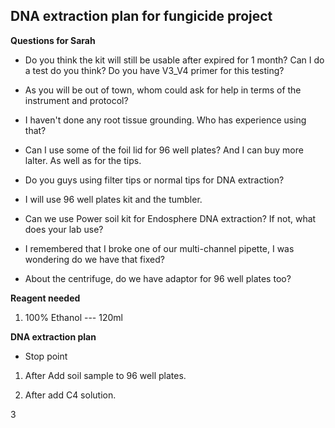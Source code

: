 ## DNA extraction plan for fungicide project

**Questions for Sarah**

* Do you think the kit will still be usable after expired for 1 month? Can I do a test do you think? Do you have V3_V4 primer for this testing? 

* As you will be out of town, whom could ask for help in terms of the instrument and protocol?

* I haven't done any root tissue grounding. Who has experience using that? 

* Can I use some of the foil lid for 96 well plates? And I can buy more lalter. As well as for the tips.

* Do you guys using filter tips or normal tips for DNA extraction?

* I will use 96 well plates kit and the tumbler.

* Can we use Power soil kit for Endosphere DNA extraction? If not, what does your lab use?

* I remembered that I broke one of our multi-channel pipette, I was wondering do we have that fixed? 

* About the centrifuge, do we have adaptor for 96 well plates too? 



**Reagent  needed**

1. 100% Ethanol  --- 120ml


**DNA extraction plan**

* Stop point

1. After Add soil sample to 96 well plates.

2. After add C4 solution.

3




